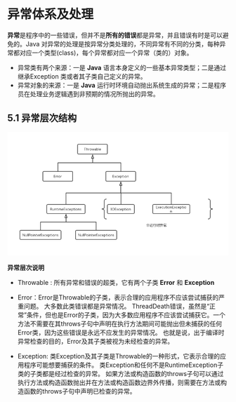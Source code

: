 # 异常体系及处理

**异常**是程序中的一些错误，但并不是**所有的错误**都是异常，并且错误有时是可以避免的。Java 对异常的处理是按异常分类处理的，不同异常有不同的分类，每种异常都对应一个类型(class)，每个异常都对应一个异常（类的）对象。

* 异常类有两个来源：一是 **Java** 语言本身定义的一些基本异常类型；二是通过继承Exception 类或者其子类自己定义的异常。
* 异常对象的来源：一是 **Java** 运行时环境自动抛出系统生成的异常；二是程序员在处理业务逻辑遇到非预期的情况所抛出的异常。

## 5.1 异常层次结构

![异常层次结构](img/5.1.Ex.png)

**异常层次说明**

* Throwable : 所有异常和错误的超类，它有两个子类 **Error** 和 **Exception** 
* Error：Error是Throwable的子类，表示合理的应用程序不应该尝试捕获的严重问题。 大多数此类错误都是异常情况。 ThreadDeath错误，虽然是“正常”条件，但也是Error的子类，因为大多数应用程序不应该尝试捕获它。一个方法不需要在其throws子句中声明在执行方法期间可能抛出但未捕获的任何Error类，因为这些错误是永远不应发生的异常情况。 也就是说，出于编译时异常检查的目的，Error及其子类被视为未经检查的异常。

* Exception: 类Exception及其子类是Throwable的一种形式，它表示合理的应用程序可能想要捕获的条件。
  类Exception和任何不是RuntimeException子类的子类都是经过检查的异常。 如果方法或构造函数的throws子句可以通过执行方法或构造函数抛出并在方法或构造函数边界外传播，则需要在方法或构造函数的throws子句中声明已检查的异常。